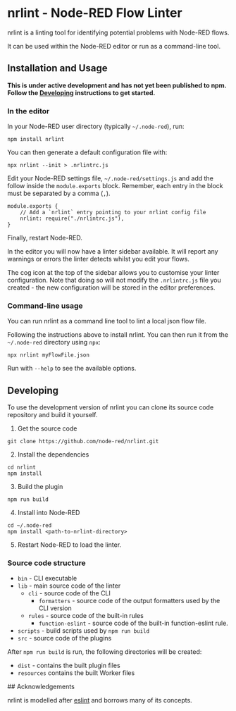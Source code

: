 # nrlint - Node-RED Flow Linter

nrlint is a linting tool for identifying potential problems with Node-RED flows.

It can be used within the Node-RED editor or run as a command-line tool.

## Installation and Usage

**This is under active development and has not yet been published to npm. Follow
the [Developing](#developing) instructions to get started.**


### In the editor

In your Node-RED user directory (typically `~/.node-red`), run:

```
npm install nrlint
```

You can then generate a default configuration file with:

```
npx nrlint --init > .nrlintrc.js
```

Edit your Node-RED settings file, `~/.node-red/settings.js` and add the follow
inside the `module.exports` block. Remember, each entry in the block must be separated
by a comma (`,`).

```
module.exports {
    // Add a `nrlint` entry pointing to your nrlint config file
    nrlint: require("./nrlintrc.js"),
}
```

Finally, restart Node-RED.

In the editor you will now have a linter sidebar available. It will report
any warnings or errors the linter detects whilst you edit your flows.

The cog icon at the top of the sidebar allows you to customise your linter configuration.
Note that doing so will not modify the `.nrlintrc.js` file you created - the new
configuration will be stored in the editor preferences.

### Command-line usage

You can run nrlint as a command line tool to lint a local json flow file.

Following the instructions above to install nrlint. You can then run it from the
`~/.node-red` directory using `npx`:

```
npx nrlint myFlowFile.json
```

Run with `--help` to see the available options.


## Developing

To use the development version of nrlint you can clone its source code repository
and build it yourself.

1. Get the source code

```
git clone https://github.com/node-red/nrlint.git
```

2. Install the dependencies

```
cd nrlint
npm install
```

3. Build the plugin

```
npm run build
```

4. Install into Node-RED

```
cd ~/.node-red
npm install <path-to-nrlint-directory>
```

5. Restart Node-RED to load the linter.

### Source code structure

 - `bin` - CLI executable
 - `lib` - main source code of the linter
   - `cli` - source code of the CLI
     - `formatters` - source code of the output formatters used by the CLI version
   - `rules` - source code of the built-in rules
     - `function-eslint` - source code of the built-in function-eslint rule.
 - `scripts` - build scripts used by `npm run build`
 - `src` - source code of the plugins

After `npm run build` is run, the following directories will be created:

 - `dist` - contains the built plugin files
 - `resources` contains the built Worker files


## Acknowledgements

nrlint is modelled after [eslint](https://eslint.org/) and borrows many of its concepts.
